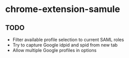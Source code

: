 # chrome-extension-samule

## TODO

* Filter available profile selection to current SAML roles
* Try to capture Google idpid and spid from new tab
* Allow multiple Google profiles in options

